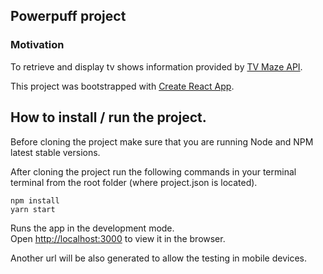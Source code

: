 ## Powerpuff project

### Motivation
To retrieve and display tv shows information provided by [TV Maze API](http://www.tvmaze.com/api).

This project was bootstrapped with [Create React App](https://github.com/facebook/create-react-app).

## How to install / run the project.
Before cloning the project make sure that you are running Node and NPM latest stable versions.

After cloning the project run the following commands in your terminal terminal from the root folder (where project.json is located).

```$xslt
npm install
yarn start
```

Runs the app in the development mode.<br />
Open [http://localhost:3000](http://localhost:3000) to view it in the browser.

Another url will be also generated to allow the testing in mobile devices.


